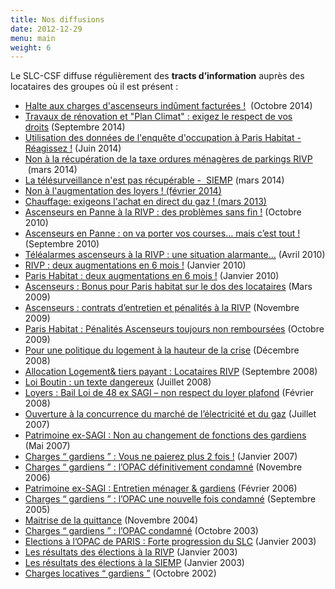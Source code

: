 ```yaml
---
title: Nos diffusions
date: 2012-12-29
menu: main
weight: 6
---
```

Le SLC-CSF diffuse régulièrement des **tracts d’information** auprès des locataires des groupes où il est présent :

* [Halte aux charges d'ascenseurs indûment facturées !](/uploads/Tract-PH-octobre-2014vF.pdf)  (Octobre 2014)
* [Travaux de rénovation et "Plan Climat" : exigez le respect de vos droits](/uploads/tract-Plan-Climat-septembre-2014.pdf) (Septembre 2014)
* [Utilisation des données de l'enquête d'occupation à Paris Habitat - Réagissez !](/uploads/Tract-PH-suite-enquete-OPS.pdf) (Juin 2014)
* [Non à la récupération de la taxe ordures ménagères de parkings RIVP](/uploads/Tract-RIVP-mars-2014-verso.pdf)  (mars 2014)
* [La télésurveillance n'est pas récupérable -  SIEMP](/uploads/Tract-SIEMP-mars-2014.pdf) (mars 2014)
* [Non à l'augmentation des loyers ! (février 2014)](/uploads/Tract-PH-février-2014.pdf)
* [Chauffage: exigeons l'achat en direct du gaz ! (mars 2013)](/uploads/TractPHChauffageDaaf2013.pdf)
* [Ascenseurs en Panne à la RIVP : des problèmes sans fin !](/uploads/TractRIVPFAL2010.pdf) (Octobre 2010)
* [Ascenseurs en Panne : on va porter vos courses… mais c’est tout !](/uploads/TractAscFAL2010.pdf) (Septembre 2010)
* [Téléalarmes ascenseurs à la RIVP : une situation alarmante…](/uploads/TractRIVPAsc2010.pdf) (Avril 2010)
* [RIVP : deux augmentations en 6 mois !](/uploads/TractRIVPLoyer2010.pdf) (Janvier 2010)
* [Paris Habitat : deux augmentations en 6 mois !](/uploads/TractOPHLoyer2010.pdf) (Janvier 2010)
* [Ascenseurs : Bonus pour Paris habitat sur le dos des locataires](/uploads/TractOPHAsc2009.pdf) (Mars 2009)
* [Ascenseurs : contrats d’entretien et pénalités à la RIVP](/uploads/TractRIVPAsc2009.pdf) (Novembre 2009)
* [Paris Habitat : Pénalités Ascenseurs toujours non remboursées](/uploads/TractPenalites2009.pdf) (Octobre 2009)
* [Pour une politique du logement à la hauteur de la crise](/uploads/TractManif2008.pdf) (Décembre 2008)
* [Allocation Logement& tiers payant : Locataires RIVP](/uploads/TractRIVPAPL2008.pdf) (Septembre 2008)
* [Loi Boutin : un texte dangereux](/uploads/TractBoutin2008.pdf) (Juillet 2008)
* [Loyers : Bail Loi de 48 ex SAGI – non respect du loyer plafond](/uploads/TractSAGI2008.pdf) (Février 2008)
* [Ouverture à la concurrence du marché de l’électricité et du gaz](/uploads/TractEDF2007.pdf) (Juillet 2007)
* [Patrimoine ex-SAGI : Non au changement de fonctions des gardiens](/uploads/TractSAGI2007.pdf) (Mai 2007)
* [Charges “ gardiens ” : Vous ne paierez plus 2 fois !](/uploads/TractOPHGardien2007.pdf) (Janvier 2007)
* [Charges “ gardiens ” : l’OPAC définitivement condamné](/uploads/TractGardiens2006.pdf) (Novembre 2006)
* [Patrimoine ex-SAGI : Entretien ménager & gardiens](/uploads/TractSAGI2006.pdf) (Février 2006)
* [Charges “ gardiens ” : l’OPAC une nouvelle fois condamné](/uploads/TractGardiens2005.pdf) (Septembre 2005)
* [Maitrise de la quittance](/uploads/TractMetreCarre.pdf) (Novembre 2004)
* [Charges “ gardiens ” : l’OPAC condamné](/uploads/TractGardiens2003.pdf) (Octobre 2003)
* [Elections à l’OPAC de PARIS : Forte progression du SLC](/uploads/RemOPAC.pdf) (Janvier 2003)
* [Les résultats des élections à la RIVP](http://www.slc.asso.fr/RemRIVP.pdf) (Janvier 2003)
* [Les résultats des élections à la SIEMP](http://www.slc.asso.fr/RemSIEMP.pdf) (Janvier 2003)
* [Charges locatives “ gardiens ”](http://www.slc.asso.fr/TractGardiens2002.pdf) (Octobre 2002)
